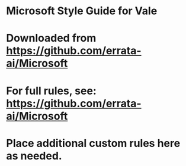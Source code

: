 # Microsoft Style Guide for Vale

# Downloaded from https://github.com/errata-ai/Microsoft

# For full rules, see: https://github.com/errata-ai/Microsoft

# Place additional custom rules here as needed.

